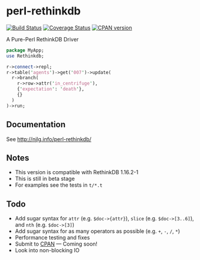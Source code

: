 # perl-rethinkdb

[![Build Status](https://travis-ci.org/njlg/perl-rethinkdb.svg?branch=master)](https://travis-ci.org/njlg/perl-rethinkdb)
[![Coverage Status](https://coveralls.io/repos/njlg/perl-rethinkdb/badge.svg?branch=master)](https://coveralls.io/r/njlg/perl-rethinkdb?branch=master)
[![CPAN version](https://badge.fury.io/pl/Rethinkdb.svg)](https://metacpan.org/pod/Rethinkdb)

A Pure-Perl RethinkDB Driver

```perl
package MyApp;
use Rethinkdb;

r->connect->repl;
r->table('agents')->get('007')->update(
  r->branch(
    r->row->attr('in_centrifuge'),
    {'expectation': 'death'},
    {}
  )
)->run;
```

## Documentation
See http://njlg.info/perl-rethinkdb/

## Notes

* This version is compatible with RethinkDB 1.16.2-1
* This is still in beta stage
* For examples see the tests in `t/*.t`

## Todo

* Add sugar syntax for `attr` (e.g. `$doc->{attr}`), `slice` (e.g. `$doc->[3..6]`), and `nth` (e.g. `$doc->[3]`)
* Add sugar syntax for as many operators as possible (e.g. `+`, `-`, `/`, `*`)
* Performance testing and fixes
* Submit to [CPAN](http://www.cpan.org/) &mdash; Coming soon!
* Look into non-blocking IO
